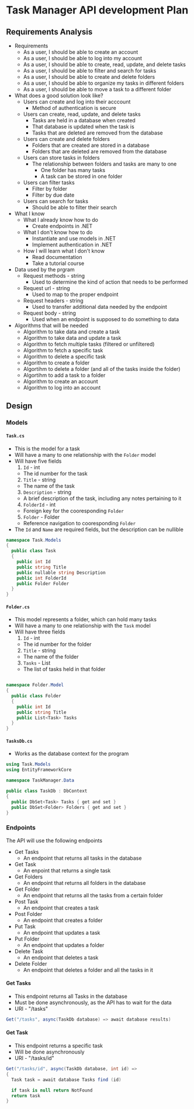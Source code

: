 # Task Manager API development Plan

## Requirements Analysis

* Requirements
  * As a user, I should be able to create an account
  * As a user, I should be able to log into my account
  * As a user, I should be able to create, read, update, and delete tasks
  * As a user, I should be able to filter and search for tasks
  * As a user, I should be able to create and delete folders
  * As a user, I should be able to organize my tasks in different folders
  * As a user, I should be able to move a task to a different folder
* What does a good solution look like?
  * Users can create and log into their acccount
    * Method of authentication is secure
  * Users can create, read, update, and delete tasks
    * Tasks are held in a database when created
    * That database is updated when the task is
    * Tasks that are deleted are removed from the database
  * Users can create and delete folders
    * Folders that are created are stored in a database
    * Folders that are deleted are removed from the database
  * Users can store tasks in folders
    * The relationship between folders and tasks are many to one
      * One folder has many tasks
      * A task can be stored in one folder
  * Users can filter tasks
    * Filter by folder
    * Filter by due date
  * Users can search for tasks
    * Should be able to filter their search
* What I know
  * What I already know how to do
    * Create endpoints in .NET
  * What I don't know how to do
    * Instantiate and use models in .NET
    * Implement authentication in .NET
  * How I will learn what I don't know
    * Read documentation
    * Take a tutorial course
* Data used by the prgram
  * Request methods - string
    * Used to determine the kind of action that needs to be performed
  * Request url - string
    * Used to map to the proper endpoint
  * Request headers - string
    * Used to transfer additional data needed by the endpoint
  * Request body - string
    * Used when an endpoint is supposed to do something to data
* Algorithms that will be needed
  * Algorithm to take data and create a task
  * Algorithm to take data and update a task
  * Algorithm to fetch multiple tasks (filtered or unfiltered)
  * Algorithm to fetch a specific task
  * Algorithm to delete a specific task
  * Algorithm to create a folder
  * Algortihm to delete a folder (and all of the tasks inside the folder)
  * Algortihm to add a task to a folder
  * Algorithm to create an account
  * Algorithm to log into an account

## Design

### Models

#### `Task.cs`

* This is the model for a task
* Will have a many to one relationship with the `Folder` model
* Will have five fields
  1. `Id` - int
    * The id number for the task
  2. `Title` - string
    * The name of the task
  3. `Description` - string
    * A brief description of the task, including any notes pertaining to it
  4. `FolderId` - int
    * Foreign key for the cooresponding `Folder`
  5. `Folder` - Folder
    * Reference navigation to cooresponding `Folder`
* The `Id` and `Name` are required fields, but the description can be nullible

```cs
namespace Task.Models
{
  public class Task
  {
    public int Id
    public string Title
    public nullable string Description
    public int FolderId
    public Folder Folder
  }
}
```

#### `Folder.cs`

* This model represents a folder, which can hold many tasks
* Will have a many to one relationship with the `Task` model
* Will have three fields
  1. `Id` - int
    * The id number for the folder
  2. `Title` - string
    * The name of the folder
  3. `Tasks` - List<Task>
    * The list of tasks held in that folder

```cs

namespace Folder.Model
{
  public class Folder
  {
    public int Id
    public string Title
    public List<Task> Tasks
  }
}
```

#### `TasksDb.cs`

* Works as the database context for the program

```cs
using Task.Models
using EntityFrameworkCore

namespace TaskManager.Data

public class TaskDb : DbContext
{
  public DbSet<Task> Tasks { get and set }
  public DbSet<Folder> Folders { get and set }
}
```

### Endpoints

The API will use the following endpoints

* Get Tasks
  * An endpoint that returns all tasks in the database
* Get Task
  * An enpoint that returns a single task
* Get Folders
  * An endpoint that returns all folders in the database
* Get Folder
  * An endpoint that returns all the tasks from a certain folder
* Post Task
  * An endpoint that creates a task
* Post Folder
  * An endpoint that creates a folder
* Put Task
  * An endpoint that updates a task
* Put Folder
  * An endpoint that updates a folder
* Delete Task
  * An endpoint that deletes a task
* Delete Folder
  * An endpoint that deletes a folder and all the tasks in it

#### Get Tasks

* This endpoint returns all Tasks in the database
* Must be done asynchronously, as the API has to wait for the data
* URI - "/tasks"

```cs
Get("/tasks", async(TaskDb database) => await database results)
```

#### Get Task

* This endpoint returns a specific task
* Will be done asynchronously
* URI - "/tasks/id"

```cs
Get("/tasks/id", async(TaskDb database, int id) =>
{
  Task task = await database Tasks find (id)

  if task is null return NotFound
  return task
}
```


    

